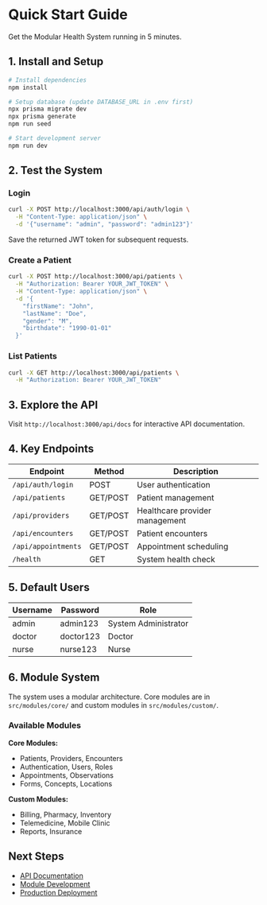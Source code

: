 # Quick Start Guide

Get the Modular Health System running in 5 minutes.

## 1. Install and Setup

```bash
# Install dependencies
npm install

# Setup database (update DATABASE_URL in .env first)
npx prisma migrate dev
npx prisma generate
npm run seed

# Start development server
npm run dev
```

## 2. Test the System

### Login
```bash
curl -X POST http://localhost:3000/api/auth/login \
  -H "Content-Type: application/json" \
  -d '{"username": "admin", "password": "admin123"}'
```

Save the returned JWT token for subsequent requests.

### Create a Patient
```bash
curl -X POST http://localhost:3000/api/patients \
  -H "Authorization: Bearer YOUR_JWT_TOKEN" \
  -H "Content-Type: application/json" \
  -d '{
    "firstName": "John",
    "lastName": "Doe",
    "gender": "M",
    "birthdate": "1990-01-01"
  }'
```

### List Patients
```bash
curl -X GET http://localhost:3000/api/patients \
  -H "Authorization: Bearer YOUR_JWT_TOKEN"
```

## 3. Explore the API

Visit `http://localhost:3000/api/docs` for interactive API documentation.

## 4. Key Endpoints

| Endpoint | Method | Description |
|----------|--------|-------------|
| `/api/auth/login` | POST | User authentication |
| `/api/patients` | GET/POST | Patient management |
| `/api/providers` | GET/POST | Healthcare provider management |
| `/api/encounters` | GET/POST | Patient encounters |
| `/api/appointments` | GET/POST | Appointment scheduling |
| `/health` | GET | System health check |

## 5. Default Users

| Username | Password | Role |
|----------|----------|------|
| admin | admin123 | System Administrator |
| doctor | doctor123 | Doctor |
| nurse | nurse123 | Nurse |

## 6. Module System

The system uses a modular architecture. Core modules are in `src/modules/core/` and custom modules in `src/modules/custom/`.

### Available Modules

**Core Modules:**
- Patients, Providers, Encounters
- Authentication, Users, Roles
- Appointments, Observations
- Forms, Concepts, Locations

**Custom Modules:**
- Billing, Pharmacy, Inventory
- Telemedicine, Mobile Clinic
- Reports, Insurance

## Next Steps

- [API Documentation](./api/overview.md)
- [Module Development](./modules/creating-modules.md)
- [Production Deployment](./deployment/production.md)